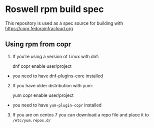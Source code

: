 # Roswell rpm build spec

This repository is used as a spec source for building with https://copr.fedorainfracloud.org

## Using rpm from copr

1. If you’re using a version of Linux with dnf:

    dnf copr enable user/project

* you need to have dnf-plugins-core installed

2. If you have older distribution with yum:

    yum copr enable user/project
    
* you need to have `yum-plugin-copr` installed

3. If you are on centos 7 you can download a repo file and place it to `/etc/yum.repos.d/`
